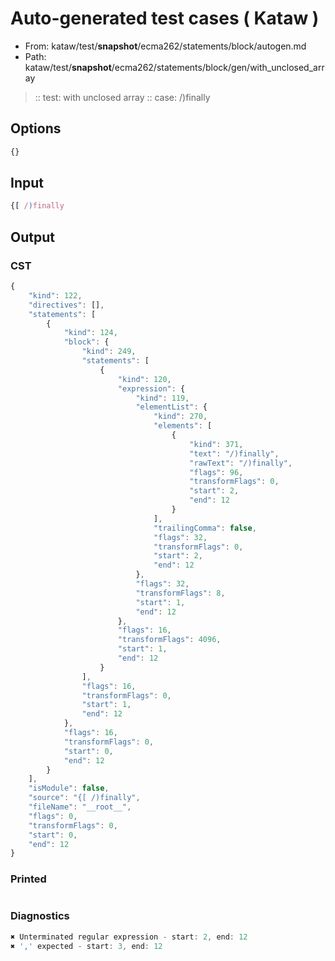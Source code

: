 # Auto-generated test cases ( Kataw )
- From: kataw/test/__snapshot__/ecma262/statements/block/autogen.md
- Path: kataw/test/__snapshot__/ecma262/statements/block/gen/with_unclosed_array
> :: test: with unclosed array
> :: case: /)finally
## Options

`````js
{}
`````
## Input

`````js
{[ /)finally
`````
## Output

### CST

```javascript
{
    "kind": 122,
    "directives": [],
    "statements": [
        {
            "kind": 124,
            "block": {
                "kind": 249,
                "statements": [
                    {
                        "kind": 120,
                        "expression": {
                            "kind": 119,
                            "elementList": {
                                "kind": 270,
                                "elements": [
                                    {
                                        "kind": 371,
                                        "text": "/)finally",
                                        "rawText": "/)finally",
                                        "flags": 96,
                                        "transformFlags": 0,
                                        "start": 2,
                                        "end": 12
                                    }
                                ],
                                "trailingComma": false,
                                "flags": 32,
                                "transformFlags": 0,
                                "start": 2,
                                "end": 12
                            },
                            "flags": 32,
                            "transformFlags": 8,
                            "start": 1,
                            "end": 12
                        },
                        "flags": 16,
                        "transformFlags": 4096,
                        "start": 1,
                        "end": 12
                    }
                ],
                "flags": 16,
                "transformFlags": 0,
                "start": 1,
                "end": 12
            },
            "flags": 16,
            "transformFlags": 0,
            "start": 0,
            "end": 12
        }
    ],
    "isModule": false,
    "source": "{[ /)finally",
    "fileName": "__root__",
    "flags": 0,
    "transformFlags": 0,
    "start": 0,
    "end": 12
}
```

### Printed

```javascript

```

### Diagnostics

```javascript
✖ Unterminated regular expression - start: 2, end: 12
✖ ',' expected - start: 3, end: 12

```

